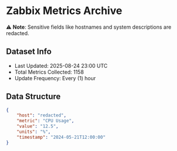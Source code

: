 # Zabbix Metrics Archive

⚠️ **Note**: Sensitive fields like hostnames and system descriptions are redacted.

## Dataset Info
- Last Updated: 2025-08-24 23:00 UTC
- Total Metrics Collected: 1158
- Update Frequency: Every (1) hour

## Data Structure
```json
{
    "host": "redacted",
    "metric": "CPU Usage",
    "value": "12.5",
    "units": "%",
    "timestamp": "2024-05-21T12:00:00"
}
```
